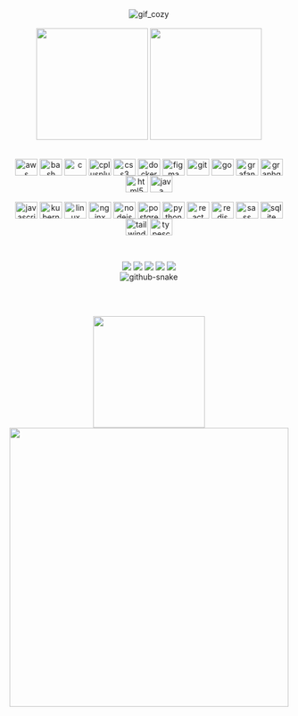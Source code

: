 ##

<!-- RANDOM_GIF_PLACEHOLDER -->

<!--
## Hello there! Eduardo here. Welcome to my github profile ✨☄️💻
**dudustri/dudustri** is a ✨ _special_ ✨ repository because its `README.md` (this file) appears on your GitHub profile.

Here are some ideas to get you started:

- 🔭 I’m currently working on ...
- 🌱 I’m currently learning ...
- 👯 I’m looking to collaborate on ...
- 🤔 I’m looking for help with ...
- 💬 Ask me about ...
- 📫 How to reach me: ...
- 😄 Pronouns: ...
- ⚡ Fun fact: ...
-->

<!--
 ~~~~~~~~~~~~~~~~~~~~~~~~~~~    stats   ~~~~~~~~~~~~~~~~~~~~~~~~~~~
 ## Here are some of my stats! 😄
-->

<div align="center">
 <picture>
  <img alt="gif_cozy" src="anim/eb50875a68b04b0480fa929af2c7547c.gif"/>
 </picture>
</div>

<div align="center"> <br>
 <img height=200 align="center" src="https://github-readme-stats.vercel.app/api?username=dudustri&theme=catppuccin_mocha&show_icons=true&text_bold=false&hide_rank=true"/>
 <img height=200 align="center" src="https://github-readme-stats.vercel.app/api/top-langs/?username=dudustri&size_weight=1&count_weight=0&langs_count=12&layout=compact&theme=catppuccin_mocha&card_width=320"/>
</div>

<!--
 ~~~~~~~~~~~~~~~~~~~~~~~~~~~    language badges   ~~~~~~~~~~~~~~~~~~~~~~~~~~~
-->

<div style="display: inline_block" align="center"><br><br>
  <img align="center" alt="aws" height="30" width="40" src="https://raw.githubusercontent.com/devicons/devicon/master/icons/amazonwebservices/amazonwebservices-original-wordmark.svg">
  <img align="center" alt="bash" height="30" width="40" src="https://www.vectorlogo.zone/logos/gnu_bash/gnu_bash-icon.svg">
  <img align="center" alt="c" height="30" width="40" src="https://raw.githubusercontent.com/devicons/devicon/master/icons/c/c-original.svg">
  <img align="center" alt="cplusplus" height="30" width="40" src="https://raw.githubusercontent.com/devicons/devicon/master/icons/cplusplus/cplusplus-original.svg">
  <img align="center" alt="css3" height="30" width="40" src="https://raw.githubusercontent.com/devicons/devicon/master/icons/css3/css3-original-wordmark.svg">
  <img align="center" alt="docker" height="30" width="40" src="https://raw.githubusercontent.com/devicons/devicon/master/icons/docker/docker-original-wordmark.svg">
  <img align="center" alt="figma" height="30" width="40" src="https://www.vectorlogo.zone/logos/figma/figma-icon.svg">
  <img align="center" alt="git" height="30" width="40" src="https://www.vectorlogo.zone/logos/git-scm/git-scm-icon.svg">
  <img align="center" alt="go" height="30" width="40" src="https://raw.githubusercontent.com/devicons/devicon/master/icons/go/go-original.svg">
  <img align="center" alt="grafana" height="30" width="40" src="https://www.vectorlogo.zone/logos/grafana/grafana-icon.svg">
  <img align="center" alt="graphql" height="30" width="40" src="https://www.vectorlogo.zone/logos/graphql/graphql-icon.svg">
  <img align="center" alt="html5" height="30" width="40" src="https://raw.githubusercontent.com/devicons/devicon/master/icons/html5/html5-original-wordmark.svg">
  <img align="center" alt="java" height="30" width="40" src="https://raw.githubusercontent.com/devicons/devicon/master/icons/java/java-original.svg">
 </div>
 <div style="display: inline_block" align="center"><br>
  <img align="center" alt="javascript" height="30" width="40" src="https://raw.githubusercontent.com/devicons/devicon/master/icons/javascript/javascript-original.svg">
  <img align="center" alt="kubernetes" height="30" width="40" src="https://www.vectorlogo.zone/logos/kubernetes/kubernetes-icon.svg">
  <img align="center" alt="linux" height="30" width="40" src="https://raw.githubusercontent.com/devicons/devicon/master/icons/linux/linux-original.svg">
  <img align="center" alt="nginx" height="30" width="40" src="https://raw.githubusercontent.com/devicons/devicon/master/icons/nginx/nginx-original.svg">
  <img align="center" alt="nodejs" height="30" width="40" src="https://raw.githubusercontent.com/devicons/devicon/master/icons/nodejs/nodejs-original-wordmark.svg">
  <img align="center" alt="postgresql" height="30" width="40" src="https://raw.githubusercontent.com/devicons/devicon/master/icons/postgresql/postgresql-original-wordmark.svg">
  <img align="center" alt="python" height="30" width="40" src="https://raw.githubusercontent.com/devicons/devicon/master/icons/python/python-original.svg">
  <img align="center" alt="react" height="30" width="40" src="https://raw.githubusercontent.com/devicons/devicon/master/icons/react/react-original-wordmark.svg">
  <img align="center" alt="redis" height="30" width="40" src="https://raw.githubusercontent.com/devicons/devicon/master/icons/redis/redis-original-wordmark.svg">
  <img align="center" alt="sass" height="30" width="40" src="https://raw.githubusercontent.com/devicons/devicon/master/icons/sass/sass-original.svg">
  <img align="center" alt="sqlite" height="30" width="40" src="https://www.vectorlogo.zone/logos/sqlite/sqlite-icon.svg">
  <img align="center" alt="tailwind" height="30" width="40" src="https://www.vectorlogo.zone/logos/tailwindcss/tailwindcss-icon.svg">
  <img align="center" alt="typescript" height="30" width="40" src="https://raw.githubusercontent.com/devicons/devicon/master/icons/typescript/typescript-original.svg">
  <br><br>
</div>

##

<div style="display: inline_block" align="center">
  <a href="https://instagram.com/dudustri" target="_blank"><img src="https://img.shields.io/badge/-Instagram-%23E4405F?style=for-the-badge&logo=instagram&logoColor=white" target="_blank"></a>
  <a href="https://www.twitch.tv/dudustri" target="_blank"><img src="https://img.shields.io/badge/Twitch-9146FF?style=for-the-badge&logo=twitch&logoColor=white" target="_blank"></a>
 <a href="https://discordapp.com/users/277909376688455681" target="_blank"><img src="https://img.shields.io/badge/Discord-7289DA?style=for-the-badge&logo=discord&logoColor=white" target="_blank"></a>
  <a href = "mailto:eduardostrindade@gmail.com"><img src="https://img.shields.io/badge/-Gmail-%23333?style=for-the-badge&logo=gmail&logoColor=white" target="_blank"></a>
  <a href="https://www.linkedin.com/in/eduardo-sfreddo-trindade/" target="_blank"><img src="https://img.shields.io/badge/-LinkedIn-%230077B5?style=for-the-badge&logo=linkedin&logoColor=white" target="_blank"></a>
  
</div>

<div align="center">
 <picture>
   <source media="(prefers-color-scheme: dark)" srcset="https://github.com/dudustri/dudustri/blob/output/github-contribution-grid-snake-dark.svg" />
   <source media="(prefers-color-scheme: light)" srcset="https://github.com/dudustri/dudustri/blob/output/github-contribution-grid-snake.svg" />
   <img alt="github-snake" src="https://github.com/dudustri/dudustri/blob/output/github-contribution-grid-snake.svg" />
 </picture>
</div>

<br><br>

<div align="center">
 <img height=200 align="center" src="https://capsule-render.vercel.app/api?type=waves&text=RECT&fontAlign=30&fontSize=30&desc=Use%20theme&descAlign=60&descAlignY=50&theme=catppuccin_mocha&section=footer"/>
</div>

<div id="random-gif-container" align="center">
    <img id="random-gif" align="center" src="./anim/e7d2bd61228185.5a67a07360e75.gif" width="500px" onclick="changeGif()" style="cursor: pointer;">
</div>
